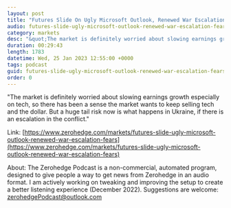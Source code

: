 ```yaml
---
layout: post
title: "Futures Slide On Ugly Microsoft Outlook, Renewed War Escalation Fears"
audio: futures-slide-ugly-microsoft-outlook-renewed-war-escalation-fears-0
category: markets
desc: "&quot;The market is definitely worried about slowing earnings growth especially on tech, so there has been a sense the market wants to keep selling tech and the dollar. But a huge tail risk now is what happens in Ukraine, if there is an escalation in the conflict.&quot;"
duration: 00:29:43
length: 1783
datetime: Wed, 25 Jan 2023 12:55:00 +0000
tags: podcast
guid: futures-slide-ugly-microsoft-outlook-renewed-war-escalation-fears-0
order: 0
---
```

&quot;The market is definitely worried about slowing earnings growth especially on tech, so there has been a sense the market wants to keep selling tech and the dollar. But a huge tail risk now is what happens in Ukraine, if there is an escalation in the conflict.&quot;

Link: [https://www.zerohedge.com/markets/futures-slide-ugly-microsoft-outlook-renewed-war-escalation-fears](https://www.zerohedge.com/markets/futures-slide-ugly-microsoft-outlook-renewed-war-escalation-fears)

About: The Zerohedge Podcast is a non-commercial, automated program, designed to give people a way to get news from Zerohedge in an audio format.  I am actively working on tweaking and improving the setup to create a better listening experience (December 2022).  Suggestions are welcome: [zerohedgePodcast@outlook.com](mailto:zerohedgePodcast@outlook.com)